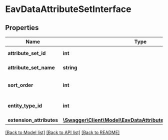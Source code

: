 # EavDataAttributeSetInterface

## Properties
Name | Type | Description | Notes
------------ | ------------- | ------------- | -------------
**attribute_set_id** | **int** | Attribute set ID | [optional] 
**attribute_set_name** | **string** | Attribute set name | 
**sort_order** | **int** | Attribute set sort order index | 
**entity_type_id** | **int** | Attribute set entity type id | [optional] 
**extension_attributes** | [**\Swagger\Client\Model\EavDataAttributeSetExtensionInterface**](EavDataAttributeSetExtensionInterface.md) |  | [optional] 

[[Back to Model list]](../README.md#documentation-for-models) [[Back to API list]](../README.md#documentation-for-api-endpoints) [[Back to README]](../README.md)



